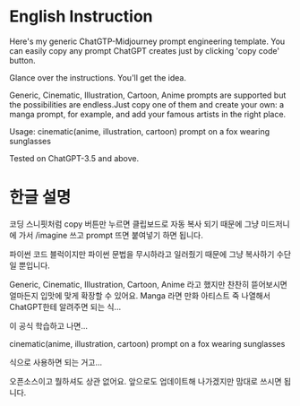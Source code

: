 English Instruction
================================================

Here's my generic ChatGTP-Midjourney prompt engineering template. You can easily copy any prompt ChatGPT creates just by clicking 'copy code' button.

Glance over the instructions. You'll get the idea.

Generic, Cinematic, Illustration, Cartoon, Anime prompts are supported but the possibilities are endless.Just copy one of them and create your own: a manga prompt, for example, and add your famous artists in the right place.


Usage: cinematic(anime, illustration, cartoon) prompt on a fox wearing sunglasses

Tested on ChatGPT-3.5 and above.


한글 설명
================================================
코딩 스니핏처럼 copy 버튼만 누르면 클립보드로 자동 복사 되기 때문에 그냥 미드저니에 가서 /imagine 쓰고 prompt 뜨면 붙여넣기 하면 됩니다.

파이썬 코드 블럭이지만 파이썬 문법을 무시하라고 일러줬기 때문에 그냥 복사하기 수단일 뿐입니다.

Generic, Cinematic, Illustration, Cartoon, Anime 라고 했지만 찬찬히 뜯어보시면 얼마든지 입맛에 맞게 확장할 수 있어요. Manga 라면 만화 아티스트 죽 나열해서 ChatGPT한테 알려주면 되는 식...

이 공식 학습하고 나면...

cinematic(anime, illustration, cartoon) prompt on a fox wearing sunglasses

식으로 사용하면 되는 거고...

오픈소스이고 뭘하셔도 상관 없어요. 앞으로도 업데이트해 나가겠지만 맘대로 쓰시면 됩니다.
